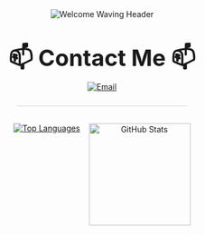 <div align="center">

  <img src="https://capsule-render.vercel.app/api?type=waving&color=ADD8E6,87CEEB&text=Welcome%20to%20My%20GitHub!&fontColor=ffffff&fontSize=40&height=150&section=header" alt="Welcome Waving Header"/>

  <div style="margin-top: 25px; margin-bottom: 25px;">
    <p style="font-size: 40px; margin-bottom: 3px;">
      <strong>📫 Contact Me 📫</strong>
    </p>
    <p style="margin-top: 3px;">
      <a href="mailto:jungwon.park@cscloud.co.jp" target="_blank">
        <img src="https://img.shields.io/badge/Email-EA4335.svg?style=plastic&logo=Gmail&logoColor=white" alt="Email"/>
      </a>
    </p>
  </div>

  <hr style="height:1px;border:none;color:#d1d5da;background-color:#d1d5da;width:60%;margin-top:20px;margin-bottom:30px;"/>
  <div class="stats-cards" style="display: flex; flex-wrap: wrap; justify-content: center; align-items: flex-start; gap: 16px;">
    <a href="https://github.com/anuraghazra/github-readme-stats">
      <img src="https://github-readme-stats.vercel.app/api/top-langs/?username=jungwon-csc&layout=compact&theme=transparent" alt="Top Languages" />
    </a>
    <a href="https://github.com/anuraghazra/github-readme-stats">
      <img height="180" src="https://github-readme-stats.vercel.app/api?username=jungwon-csc&show_icons=true&theme=transparent&rank_icon=github" alt="GitHub Stats" />
    </a>
  </div>

</div>
<!--
**jungwon-csc/jungwon-csc** is a ✨ _special_ ✨ repository because its `README.md` (this file) appears on your GitHub profile.

Here are some ideas to get you started:

- 🔭 I’m currently working on ...
- 🌱 I’m currently learning ...
- 👯 I’m looking to collaborate on ...
- 🤔 I’m looking for help with ...
- 💬 Ask me about ...
- 📫 How to reach me: ...
- 😄 Pronouns: ...
- ⚡ Fun fact: ...
-->
